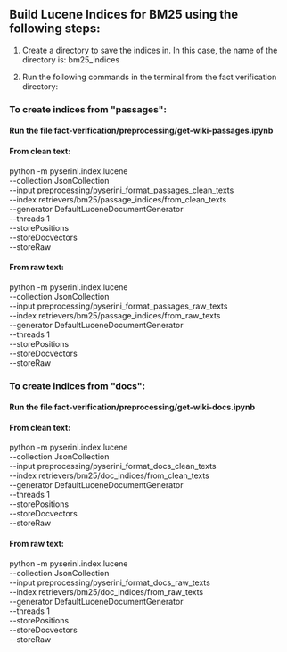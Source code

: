 ## Build Lucene Indices for BM25 using the following steps:

1. Create a directory to save the indices in. In this case, the name of the directory is: bm25_indices

2. Run the following commands in the terminal from the fact verification directory:

### To create indices from "passages":

#### Run the file fact-verification/preprocessing/get-wiki-passages.ipynb

#### From clean text:

python -m pyserini.index.lucene \
  --collection JsonCollection \
  --input preprocessing/pyserini_format_passages_clean_texts \
  --index retrievers/bm25/passage_indices/from_clean_texts \
  --generator DefaultLuceneDocumentGenerator \
  --threads 1 \
  --storePositions \
  --storeDocvectors \
  --storeRaw

#### From raw text:

python -m pyserini.index.lucene \
  --collection JsonCollection \
  --input preprocessing/pyserini_format_passages_raw_texts \
  --index retrievers/bm25/passage_indices/from_raw_texts \
  --generator DefaultLuceneDocumentGenerator \
  --threads 1 \
  --storePositions \
  --storeDocvectors \
  --storeRaw

### To create indices from "docs":

#### Run the file fact-verification/preprocessing/get-wiki-docs.ipynb

#### From clean text:

python -m pyserini.index.lucene \
  --collection JsonCollection \
  --input preprocessing/pyserini_format_docs_clean_texts \
  --index retrievers/bm25/doc_indices/from_clean_texts \
  --generator DefaultLuceneDocumentGenerator \
  --threads 1 \
  --storePositions \
  --storeDocvectors \
  --storeRaw


#### From raw text:

python -m pyserini.index.lucene \
  --collection JsonCollection \
  --input preprocessing/pyserini_format_docs_raw_texts \
  --index retrievers/bm25/doc_indices/from_raw_texts \
  --generator DefaultLuceneDocumentGenerator \
  --threads 1 \
  --storePositions \
  --storeDocvectors \
  --storeRaw